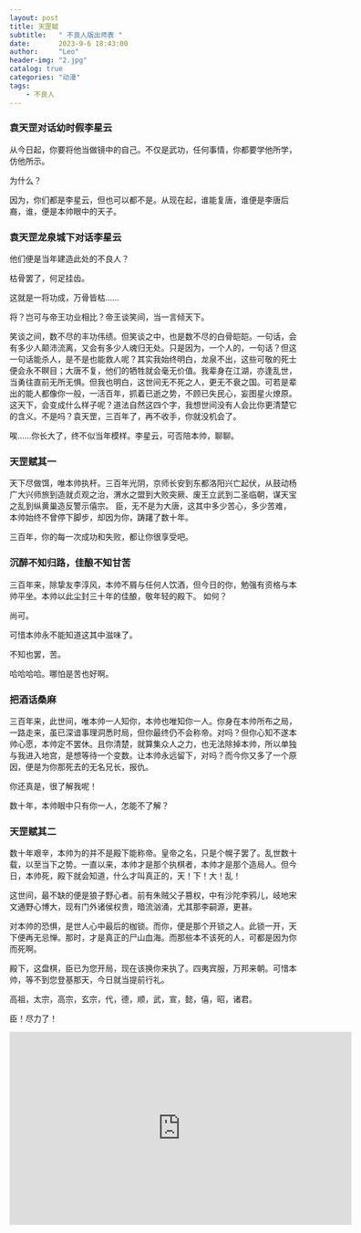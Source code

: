 ```yaml
---
layout: post
title: 天罡赋
subtitle:   " 不良人版出师表 "
date:       2023-9-6 18:43:00
author:     "Leo"
header-img: "2.jpg"
catalog: true
categories: "动漫"
tags: 
    - 不良人
---
```


### 袁天罡对话幼时假李星云

从今日起，你要将他当做镜中的自己。不仅是武功，任何事情，你都要学他所学，仿他所示。

为什么？

因为，你们都是李星云，但也可以都不是。从现在起，谁能复唐，谁便是李唐后裔，谁，便是本帅眼中的天子。

### 袁天罡龙泉城下对话李星云

他们便是当年建造此处的不良人？

枯骨罢了，何足挂齿。

这就是一将功成，万骨皆枯......

将？岂可与帝王功业相比？帝王谈笑间，当一言倾天下。

笑谈之间，数不尽的丰功伟绩。但笑谈之中，也是数不尽的白骨皑皑。一句话，会有多少人颠沛流离，又会有多少人魂归无处。只是因为，一个人的，一句话？但这一句话能杀人，是不是也能救人呢？其实我始终明白，龙泉不出，这些可敬的死士便会永不瞑目；大唐不复，他们的牺牲就会毫无价值。我辈身在江湖，亦逢乱世，当勇往直前无所无惧。但我也明白，这世间无不死之人，更无不衰之国。可若是辈出的能人都像你一般，一活百年，抓着已逝之势，不顾已失民心，妄图星火燎原。这天下，会变成什么样子呢？道法自然这四个字，我想世间没有人会比你更清楚它的含义。不是吗？袁天罡，三百年了，再不收手，你就没机会了。

唉......你长大了，终不似当年模样。李星云，可否陪本帅，聊聊。

### 天罡赋其一

天下尽做饵，唯本帅执杆。三百年光阴，京师长安到东都洛阳兴亡起伏，从鼓动杨广大兴师旅到造就贞观之治，渭水之盟到大败突厥、废王立武到二圣临朝，谋天宝之乱到纵黄巢造反警示僖宗。
臣，无不是为大唐，这其中多少苦心，多少苦难，本帅始终不曾停下脚步，却因为你，踌躇了数十年。

三百年，你的每一次成功和失败，都让你很享受吧。

### 沉醉不知归路，佳酿不知甘苦

三百年来，除挚友李淳风，本帅不屑与任何人饮酒，但今日的你，勉强有资格与本帅平坐。本帅以此尘封三十年的佳酿，敬年轻的殿下。 如何？

尚可。

可惜本帅永不能知道这其中滋味了。

不知也罢，苦。

哈哈哈哈。哪怕是苦也好啊。

### 把酒话桑麻

三百年来，此世间，唯本帅一人知你，本帅也唯知你一人。你身在本帅所布之局，一路走来，虽已深谙事理洞悉时局，但你最终仍不会称帝。对吗？但你心知不遂本帅心愿，本帅定不罢休。且你清楚，就算集众人之力，也无法除掉本帅，所以单独与我进入地宫，是想等待一个变数。让本帅永远留下，对吗？而今你又多了一个原因，便是为你那死去的无名兄长，报仇。

你还真是，很了解我呢！

数十年，本帅眼中只有你一人，怎能不了解？

### 天罡赋其二
数十年艰辛，本帅为的并不是殿下能称帝。皇帝之名，只是个幌子罢了。乱世数十载，以至当下之势。一直以来，本帅才是那个执棋者，本帅才是那个造局人。但今日，本帅死，殿下就会知道，什么才叫真正的，天！下！大！乱！

这世间，最不缺的便是狼子野心者。前有朱贼父子篡权，中有沙陀李鸦儿，岐地宋文通野心博大，现有门外诸侯权贵，暗流汹涌，尤其那李嗣源，更甚。

对本帅的恐惧，是世人心中最后的枷锁。而你，便是那个开锁之人。此锁一开，天下便再无忌惮。那时，才是真正的尸山血海。而那些本不该死的人，可都是因为你而死啊。

殿下，这盘棋，臣已为您开局，现在该换你来执了。四夷宾服，万邦来朝。可惜本帅，等不到您登基那天，今日就当提前行礼。

高祖，太宗，高宗，玄宗，代，德，顺，武，宣，懿，僖，昭，诸君。

臣！尽力了！

<iframe style='width: 600px;height: 338px' frameborder='no' allowfullscreen mozallowfullscreen webkitallowfullscreen src='https://dpv.videocc.net/a2ad892af4/8/a2ad892af4a82f0ad4f5062526946108_1.mp4?pid=1694175956521X1590085'></iframe>